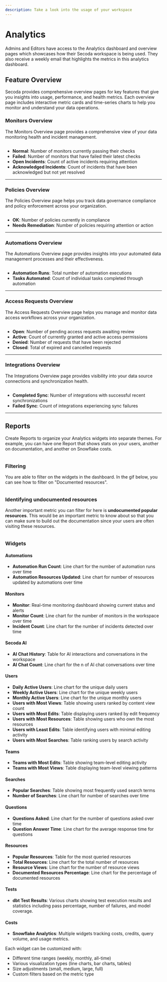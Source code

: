 ```yaml
---
description: Take a look into the usage of your workspace
---
```


# Analytics

Admins and Editors have access to the Analytics dashboard and overview pages which showcases how their Secoda workspace is being used. They also receive a weekly email that highlights the metrics in this analytics dashboard.

## Feature Overview

Secoda provides comprehensive overview pages for key features that give you insights into usage, performance, and health metrics. Each overview page includes interactive metric cards and time-series charts to help you monitor and understand your data operations.

### Monitors Overview

The Monitors Overview page provides a comprehensive view of your data monitoring health and incident management.

<figure><img src="../.gitbook/assets/image (1).png" alt=""><figcaption></figcaption></figure>

* **Normal**: Number of monitors currently passing their checks
* **Failed**: Number of monitors that have failed their latest checks
* **Open Incidents**: Count of active incidents requiring attention
* **Acknowledged Incidents**: Count of incidents that have been acknowledged but not yet resolved

***

### Policies Overview

The Policies Overview page helps you track data governance compliance and policy enforcement across your organization.

<figure><img src="../.gitbook/assets/image (5).png" alt=""><figcaption></figcaption></figure>

* **OK**: Number of policies currently in compliance
* **Needs Remediation**: Number of policies requiring attention or action

***

### Automations Overview

The Automations Overview page provides insights into your automated data management processes and their effectiveness.

<figure><img src="../.gitbook/assets/image (7).png" alt=""><figcaption></figcaption></figure>

* **Automation Runs**: Total number of automation executions
* **Tasks Automated**: Count of individual tasks completed through automation



***

### Access Requests Overview

The Access Requests Overview page helps you manage and monitor data access workflows across your organization.

<figure><img src="../.gitbook/assets/image (8).png" alt=""><figcaption></figcaption></figure>

* **Open**: Number of pending access requests awaiting review
* **Active**: Count of currently granted and active access permissions
* **Denied**: Number of requests that have been rejected
* **Closed**: Total of expired and cancelled requests

***

### Integrations Overview

The Integrations Overview page provides visibility into your data source connections and synchronization health.

<figure><img src="../.gitbook/assets/image (9).png" alt=""><figcaption></figcaption></figure>

* **Completed Sync**: Number of integrations with successful recent synchronizations
* **Failed Sync**: Count of integrations experiencing sync failures

***

## Reports

Create Reports to organize your Analytics widgets into separate themes. For example, you can have one Report that shows stats on your users, another on documentation, and another on Snowflake costs.

<figure><img src="../.gitbook/assets/image (1) (1).png" alt=""><figcaption></figcaption></figure>

### Filtering

You are able to filter on the widgets in the dashboard. In the gif below, you can see how to filter on "Documented resources".

<figure><img src="../.gitbook/assets/image (3).png" alt=""><figcaption></figcaption></figure>

### Identifying undocumented resources

Another important metric you can filter for here is **undocumented popular resources**. This would be an important metric to know about so that you can make sure to build out the documentation since your users are often visiting these resources.

<figure><img src="../.gitbook/assets/image (4).png" alt=""><figcaption></figcaption></figure>

### Widgets

#### Automations

* **Automation Run Count**: Line chart for the number of automation runs over time
* **Automation Resources Updated**: Line chart for number of resources updated by automations over time

#### Monitors

* **Monitor**: Real-time monitoring dashboard showing current status and alerts
* **Monitor Count**: Line chart for the number of monitors in the workspace over time
* **Incident Count**: Line chart for the number of incidents detected over time

#### Secoda AI

* **AI Chat History**: Table for AI interactions and conversations in the workspace
* **AI Chat Count**: Line chart for the n of AI chat conversations over time

#### Users

* **Daily Active Users**: Line chart for the unique daily users
* **Weekly Active Users**: Line chart for the unique weekly users
* **Monthly Active Users**: Line chart for the unique monthly users
* **Users with Most Views**: Table showing users ranked by content view count
* **Users with Most Edits**: Table displaying users ranked by edit frequency
* **Users with Most Resources**: Table showing users who own the most resources
* **Users with Least Edits**: Table identifying users with minimal editing activity
* **Users with Most Searches**: Table ranking users by search activity

#### Teams

* **Teams with Most Edits**: Table showing team-level editing activity
* **Teams with Most Views**: Table displaying team-level viewing patterns

#### Searches

* **Popular Searches**: Table showing most frequently used search terms
* **Number of Searches**: Line chart for number of searches over time

#### Questions

* **Questions Asked**: Line chart for the number of questions asked over time
* **Question Answer Time**: Line chart for the average response time for questions

#### Resources

* **Popular Resources**: Table for the most queried resources
* **Total Resources**: Line chart for the total number of resources
* **Resource Views**: Line chart for the number of resource views
* **Documented Resources Percentage**: Line chart for the percentage of documented resources

#### Tests

* **dbt Test Results**: Various charts showing test execution results and statistics including pass percentage, number of failures, and model coverage.

#### Costs

* **Snowflake Analytics**: Multiple widgets tracking costs, credits, query volume, and usage metrics.

Each widget can be customized with:

* Different time ranges (weekly, monthly, all-time)
* Various visualization types (line charts, bar charts, tables)
* Size adjustments (small, medium, large, full)
* Custom filters based on the metric type

